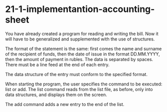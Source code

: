 # 21-1-implementantion-accounting-sheet

You have already created a program for reading and writing the bill. Now it will have to be generalized and supplemented with the use of structures.

The format of the statement is the same: first comes the name and surname of the recipient of funds, then the date of issue in the format DD.MM.YYYY, then the amount of payment in rubles. The data is separated by spaces. There must be a line feed at the end of each entry.

The data structure of the entry must conform to the specified format.

When starting the program, the user specifies the command to be executed: list or add. The list command reads from the list file, as before, only into data structures, and displays them on the screen.

The add command adds a new entry to the end of the list.
